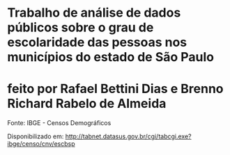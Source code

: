 # Trabalho de análise de dados públicos sobre o grau de escolaridade das pessoas nos municípios do estado de São Paulo

# feito por Rafael Bettini Dias e Brenno Richard Rabelo de Almeida

Fonte:
IBGE - Censos Demográficos

Disponibilizado em:
http://tabnet.datasus.gov.br/cgi/tabcgi.exe?ibge/censo/cnv/escbsp


